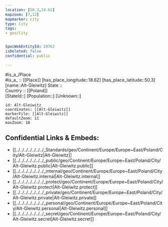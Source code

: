```yaml
---
location: [50.3,18.62] 
mapzoom: [7,12] 
mapmarker: city 
type: City
tags:
- geo/City


SpocWebEntityId: 28762
isDeleted: false
confidential: public

---
```

#is_a_/Place  
#is_a_ :: [[Place]] 
[has_place_longitude::18.62] 
[has_place_latitude::50.3] 
[name::Alt-Gleiwitz] 
State ::  
Country :: [[Poland]]  
[StateId::] 
[Population::] 
[Unknown::] 


```leaflet
id: Alt-Gleiwitz
coordinates: [[Alt-Gleiwitz]] 
markerFile: [[Alt-Gleiwitz]] 
defaultZoom: 11 
maxZoom: 18
```


## Confidential Links & Embeds: 
- [[../../../../../../../_Standards/geo/Continent/Europe/Europe~East/Poland/City/Alt-Gleiwitz|Alt-Gleiwitz]] 
- [[../../../../../../../_public/geo/Continent/Europe/Europe~East/Poland/City/Alt-Gleiwitz.public|Alt-Gleiwitz.public]] 
- [[../../../../../../../_internal/geo/Continent/Europe/Europe~East/Poland/City/Alt-Gleiwitz.internal|Alt-Gleiwitz.internal]] 
- [[../../../../../../../_protect/geo/Continent/Europe/Europe~East/Poland/City/Alt-Gleiwitz.protect|Alt-Gleiwitz.protect]] 
- [[../../../../../../../_private/geo/Continent/Europe/Europe~East/Poland/City/Alt-Gleiwitz.private|Alt-Gleiwitz.private]] 
- [[../../../../../../../_personal/geo/Continent/Europe/Europe~East/Poland/City/Alt-Gleiwitz.personal|Alt-Gleiwitz.personal]] 
- [[../../../../../../../_secret/geo/Continent/Europe/Europe~East/Poland/City/Alt-Gleiwitz.secret|Alt-Gleiwitz.secret]] 

